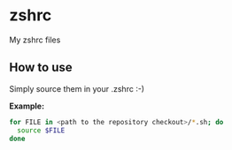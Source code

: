 # zshrc

My zshrc files

## How to use

Simply source them in your .zshrc :-)

**Example:**

```sh
for FILE in <path to the repository checkout>/*.sh; do
  source $FILE
done
```
